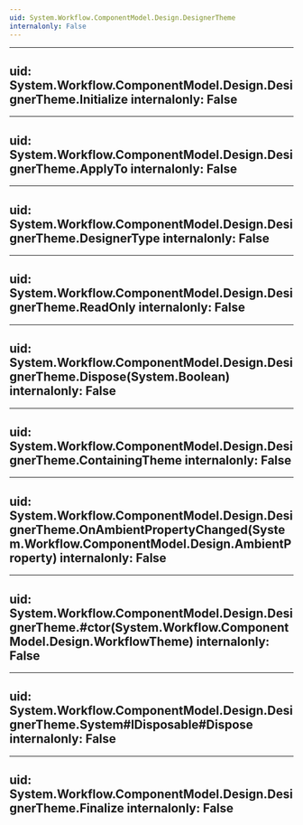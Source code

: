 ```yaml
---
uid: System.Workflow.ComponentModel.Design.DesignerTheme
internalonly: False
---
```


---
uid: System.Workflow.ComponentModel.Design.DesignerTheme.Initialize
internalonly: False
---

---
uid: System.Workflow.ComponentModel.Design.DesignerTheme.ApplyTo
internalonly: False
---

---
uid: System.Workflow.ComponentModel.Design.DesignerTheme.DesignerType
internalonly: False
---

---
uid: System.Workflow.ComponentModel.Design.DesignerTheme.ReadOnly
internalonly: False
---

---
uid: System.Workflow.ComponentModel.Design.DesignerTheme.Dispose(System.Boolean)
internalonly: False
---

---
uid: System.Workflow.ComponentModel.Design.DesignerTheme.ContainingTheme
internalonly: False
---

---
uid: System.Workflow.ComponentModel.Design.DesignerTheme.OnAmbientPropertyChanged(System.Workflow.ComponentModel.Design.AmbientProperty)
internalonly: False
---

---
uid: System.Workflow.ComponentModel.Design.DesignerTheme.#ctor(System.Workflow.ComponentModel.Design.WorkflowTheme)
internalonly: False
---

---
uid: System.Workflow.ComponentModel.Design.DesignerTheme.System#IDisposable#Dispose
internalonly: False
---

---
uid: System.Workflow.ComponentModel.Design.DesignerTheme.Finalize
internalonly: False
---

